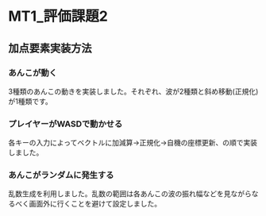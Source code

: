 # MT1_評価課題2

## 加点要素実装方法

### あんこが動く
3種類のあんこの動きを実装しました。それぞれ、波が2種類と斜め移動(正規化)が1種類です。<br>

### プレイヤーがWASDで動かせる
各キーの入力によってベクトルに加減算→正規化→自機の座標更新、の順で実装しました。<br>

### あんこがランダムに発生する
乱数生成を利用しました。乱数の範囲は各あんこの波の振れ幅などを見ながらなるべく画面外に行くことを避けて設定しました。<br>
